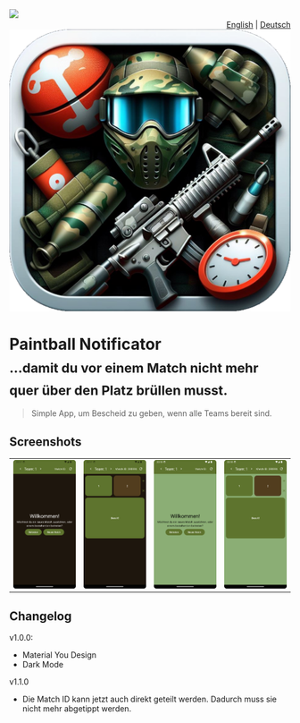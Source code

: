<div>
<div align="left">
<img src="https://github.com/CryZo/PaintballNotificator/actions/workflows/android.yml/badge.svg"/>
</div>
<div align="right">
<a href="README.md">English</a> | <a href="README.de.md">Deutsch</a>
</div>
</div>

<div align="center">
<img src="fastlane/metadata/android/de/images/icon.png" alt="App icon" />
</div>

<h1>Paintball Notificator<br><sub>…damit du vor einem Match nicht mehr quer über den Platz brüllen musst.</sub></h1>

> Simple App, um Bescheid zu geben, wenn alle Teams bereit sind.

## Screenshots
|  | | | |
|-|-|-|-|
| ![](fastlane/metadata/android/de/images/phoneScreenshots/1.png) | ![](fastlane/metadata/android/de/images/phoneScreenshots/2.png) | ![](fastlane/metadata/android/de/images/phoneScreenshots/3.png) | ![](fastlane/metadata/android/de/images/phoneScreenshots/4.png) | 

## Changelog
v1.0.0:
 - Material You Design
 - Dark Mode

v1.1.0
 - Die Match ID kann jetzt auch direkt geteilt werden. Dadurch muss sie nicht mehr abgetippt werden.

